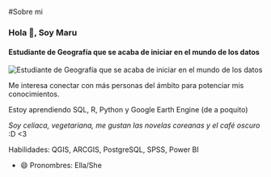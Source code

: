 #Sobre mi
### Hola 👋, Soy Maru
#### Estudiante de Geografía que se acaba de iniciar en el mundo de los datos
![Estudiante de Geografía que se acaba de iniciar en el mundo de los datos](https://www.fonvirtual.com/blog/wp-content/uploads/boton-blog-2.png)

Me interesa conectar con más personas del ámbito para potenciar mis conocimientos. 

Estoy aprendiendo SQL, R, Python y Google Earth Engine (de a poquito)

*Soy celíaca, vegetariana, me gustan las novelas coreanas y el café oscuro* :D <3

Habilidades: QGIS, ARCGIS, PostgreSQL, SPSS, Power BI

- 😄 Pronombres: Ella/She 

